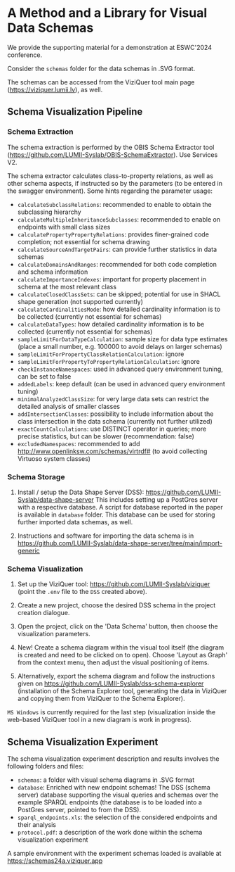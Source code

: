 # A Method and a Library for Visual Data Schemas

We provide the supporting material for a demonstration at ESWC'2024 conference.

Consider the `schemas` folder for the data schemas in .SVG format.

The schemas can be accessed from the ViziQuer tool main page (https://viziquer.lumii.lv), as well.


## Schema Visualization Pipeline

### Schema Extraction

The schema extraction is performed by the OBIS Schema Extractor tool (https://github.com/LUMII-Syslab/OBIS-SchemaExtractor).
Use Services V2. 

The schema extractor calculates class-to-property relations, as well as other schema aspects, if instructed so by the parameters (to be entered in the swagger environment). 
Some hints regarding the parameter usage:

- `calculateSubclassRelations`: recommended to enable to obtain the subclassing hierarchy
- `calculateMultipleInheritanceSubclasses`: recommended to enable on endpoints with small class sizes
- `calculatePropertyPropertyRelations`: provides finer-grained code completion; not essential for schema drawing
- `calculateSourceAndTargetPairs`: can provide further statistics in data schemas 
- `calculateDomainsAndRanges`: recommended for both code completion and schema information
- `calculateImportanceIndexes`: important for property placement in schema at the most relevant class
- `calculateClosedClassSets`: can be skipped; potential for use in SHACL shape generation (not supported currently)
- `calculateCardinalitiesMode`: how detailed cardinality information is to be collected (currently not essential for schemas)
- `calculateDataTypes`: how detailed cardinality information is to be collected (currently not essential for schemas)
- `sampleLimitForDataTypeCalculation`: sample size for data type estimates (place a small number, e.g. 100000 to avoid delays on larger schemas)
- `sampleLimitForPropertyClassRelationCalculation`: ignore
- `sampleLimitForPropertyToPropertyRelationCalculation`: ignore
- `checkInstanceNamespaces`: used in advanced query environment tuning, can be set to false
- `addedLabels`: keep default (can be used in advanced query environment tuning)
- `minimalAnalyzedClassSize`: for very large data sets can restrict the detailed analysis of smaller classes
- `addIntersectionClasses`: possibility to include information about the class intersection in the data schema (currently not further utilized)
- `exactCountCalculations`: use DISTINCT operator in queries; more precise statistics, but can be slower (recommendation: false)
- `excludedNamespaces`: recommended to add http://www.openlinksw.com/schemas/virtrdf# (to avoid collecting Virtuoso system classes)

### Schema Storage

1. Install / setup the Data Shape Server (DSS): https://github.com/LUMII-Syslab/data-shape-server
This includes setting up a PostGres server with a respective database. A script for database reported in the paper is available in `database` folder. 
This database can be used for storing further imported data schemas, as well.

2. Instructions and software for importing the data schema is in https://github.com/LUMII-Syslab/data-shape-server/tree/main/import-generic

### Schema Visualization

1. Set up the ViziQuer tool: https://github.com/LUMII-Syslab/viziquer (point the `.env` file to the `DSS` created above).

2. Create a new project, choose the desired DSS schema in the project creation dialogue.

3. Open the project, click on the 'Data Schema' button, then choose the visualization parameters.

4. New! Create a schema diagram within the visual tool itself (the diagram is created and need to be clicked on to open). Choose 'Layout as Graph' from the context menu, then adjust the visual positioning of items.

5. Alternatively, export the schema diagram and follow the instructions given on https://github.com/LUMII-Syslab/dss-schema-explorer 
(installation of the Schema Explorer tool, generating the data in ViziQuer and copying them from ViziQuer to the Schema Explorer).

`MS Windows` is currently required for the last step (visualization inside the web-based ViziQuer tool in a new diagram is work in progress).

## Schema Visualization Experiment

The schema visualization experiment description and results involves the following folders and files:

- `schemas`: a folder with visual schema diagrams in .SVG format
- `database`: Enriched with new endpoint schemas! The DSS (schema server) database supporting the visual queries and schemas over the example SPARQL endpoints (the database is to be loaded into a PostGres server, pointed to from the DSS).
- `sparql_endpoints.xls`: the selection of the considered endpoints and their analysis
- `protocol.pdf`: a description of the work done within the schema visualization experiment

A sample environment with the experiment schemas loaded is available at https://schemas24a.viziquer.app
